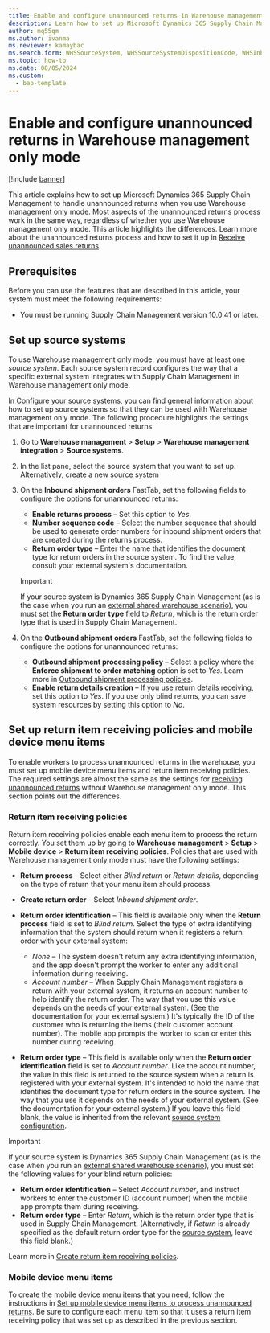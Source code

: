 ```yaml
---
title: Enable and configure unannounced returns in Warehouse management only mode
description: Learn how to set up Microsoft Dynamics 365 Supply Chain Management to handle unannounced returns when you use Warehouse management only mode. This article highlights aspects of the unannounced returns process that work differently, depending on whether you use Warehouse management only mode.
author: mq55qm
ms.author: ivanma
ms.reviewer: kamaybac
ms.search.form: WHSSourceSystem, WHSSourceSystemDispositionCode, WHSInboundShipmentOrder, WHSParameters, WHSInboundShipmentOrderMessage, WHSReturnItemReceivingPolicy
ms.topic: how-to
ms.date: 08/05/2024
ms.custom: 
  - bap-template
---
```


# Enable and configure unannounced returns in Warehouse management only mode

[!include [banner](../includes/banner.md)]

This article explains how to set up Microsoft Dynamics 365 Supply Chain Management to handle unannounced returns when you use Warehouse management only mode. Most aspects of the unannounced returns process work in the same way, regardless of whether you use Warehouse management only mode. This article highlights the differences. Learn more about the unannounced returns process and how to set it up in [Receive unannounced sales returns](sales-returns-unannounced.md).

## Prerequisites

Before you can use the features that are described in this article, your system must meet the following requirements:

- You must be running Supply Chain Management version 10.0.41 or later.

## <a name="source-systems"></a>Set up source systems

To use Warehouse management only mode, you must have at least one *source system*. Each source system record configures the way that a specific external system integrates with Supply Chain Management in Warehouse management only mode.

In [Configure your source systems](wms-only-mode-setup.md#source-systems), you can find general information about how to set up source systems so that they can be used with Warehouse management only mode. The following procedure highlights the settings that are important for unannounced returns.

1. Go to **Warehouse management** \> **Setup** \> **Warehouse management integration** \> **Source systems**.
1. In the list pane, select the source system that you want to set up. Alternatively, create a new source system 
1. On the **Inbound shipment orders** FastTab, set the following fields to configure the options for unannounced returns:

    - **Enable returns process** – Set this option to *Yes*.
    - **Number sequence code** – Select the number sequence that should be used to generate order numbers for inbound shipment orders that are created during the returns process.
    - **Return order type** – Enter the name that identifies the document type for return orders in the source system. To find the value, consult your external system's documentation.

    > [!IMPORTANT]
    > If your source system is Dynamics 365 Supply Chain Management (as is the case when you run an [external shared warehouse scenario](wms-only-mode-external-shared-warehouse.md)), you must set the **Return order type** field to *Return*, which is the return order type that is used in Supply Chain Management.

1. On the **Outbound shipment orders** FastTab, set the following fields to configure the options for unannounced returns:

    - **Outbound shipment processing policy** – Select a policy where the **Enforce shipment to order matching** option is set to *Yes*. Learn more in [Outbound shipment processing policies](outbound-load-handling.md#outbound-shipment-policies).
    - **Enable return details creation** – If you use return details receiving, set this option to *Yes*. If you use only blind returns, you can save system resources by setting this option to *No*.

## Set up return item receiving policies and mobile device menu items

To enable workers to process unannounced returns in the warehouse, you must set up mobile device menu items and return item receiving policies. The required settings are almost the same as the settings for [receiving unannounced returns](sales-returns-unannounced.md) without Warehouse management only mode. This section points out the differences.

### Return item receiving policies

Return item receiving policies enable each menu item to process the return correctly. You set them up by going to **Warehouse management** \> **Setup** \> **Mobile device** \> **Return item receiving policies**. Policies that are used with Warehouse management only mode must have the following settings:

- **Return process** – Select either *Blind return* or *Return details*, depending on the type of return that your menu item should process.
- **Create return order** – Select *Inbound shipment order*.
- **Return order identification** – This field is available only when the **Return process** field is set to *Blind return*. Select the type of extra identifying information that the system should return when it registers a return order with your external system:

    - *None* – The system doesn't return any extra identifying information, and the app doesn't prompt the worker to enter any additional information during receiving.
    - *Account number* – When Supply Chain Management registers a return with your external system, it returns an account number to help identify the return order. The way that you use this value depends on the needs of your external system. (See the documentation for your external system.) It's typically the ID of the customer who is returning the items (their customer account number). The mobile app prompts the worker to scan or enter this number during receiving.

- **Return order type** – This field is available only when the **Return order identification** field is set to *Account number*. Like the account number, the value in this field is returned to the source system when a return is registered with your external system. It's intended to hold the name that identifies the document type for return orders in the source system. The way that you use it depends on the needs of your external system. (See the documentation for your external system.) If you leave this field blank, the value is inherited from the relevant [source system configuration](#source-systems).

> [!IMPORTANT]
> If your source system is Dynamics 365 Supply Chain Management (as is the case when you run an [external shared warehouse scenario](wms-only-mode-external-shared-warehouse.md)), you must set the following values for your blind return policies:
>
> - **Return order identification** – Select *Account number*, and instruct workers to enter the customer ID (account number) when the mobile app prompts them during receiving.
> - **Return order type** – Enter *Return*, which is the return order type that is used in Supply Chain Management. (Alternatively, if *Return* is already specified as the default return order type for the [source system](#source-systems), leave this field blank.)

Learn more in [Create return item receiving policies](sales-returns-unannounced.md#return-receive-policy).

### Mobile device menu items

To create the mobile device menu items that you need, follow the instructions in [Set up mobile device menu items to process unannounced returns](sales-returns-unannounced.md#mdmi). Be sure to configure each menu item so that it uses a return item receiving policy that was set up as described in the previous section.
